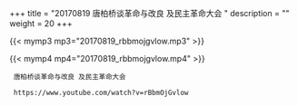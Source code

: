 +++
title = "20170819  唐柏桥谈革命与改良 及民主革命大会 "
description = ""
weight = 20
+++

{{< mymp3 mp3="20170819_rbbmojgvlow.mp3" >}}

{{< mymp4 mp4="20170819_rbbmojgvlow.mp4" >}}

     唐柏桥谈革命与改良 及民主革命大会 
     
     https://www.youtube.com/watch?v=rBbmOjGvlow 

